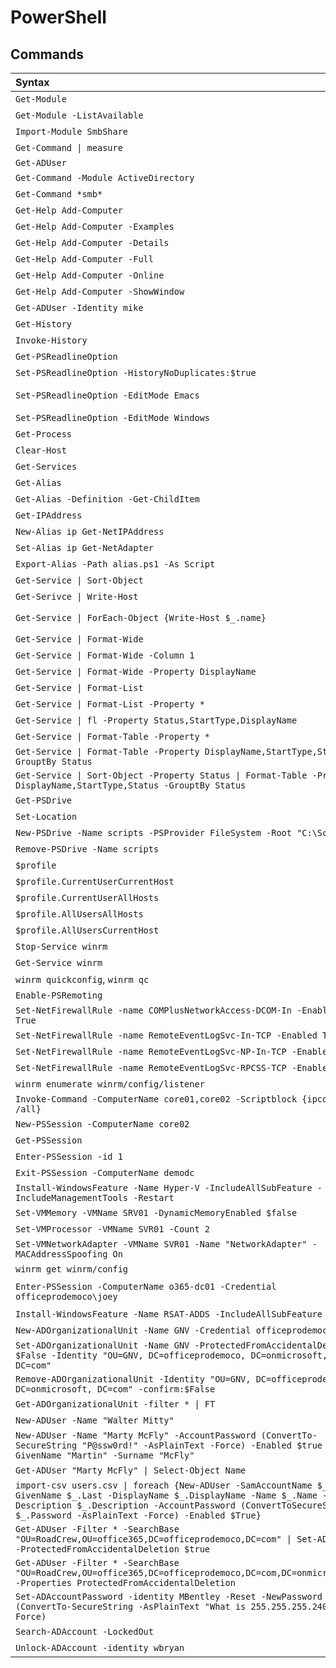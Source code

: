 # PowerShell

## Commands
Syntax | Effect | Source
:---  | :---    | :---
`Get-Module`|display loaded PowerShell modules
`Get-Module -ListAvailable`|display installed PowerShell modules
`Import-Module SmbShare`|import module <SmbShare>
`Get-Command \| measure` | piping to `measure` is similar to `wc`, will count lines
`Get-ADUser`|
`Get-Command -Module ActiveDirectory`|display cmdlets available under a specified module
`Get-Command *smb* `|use a wildcard
`Get-Help Add-Computer`|display help file for a command
`Get-Help Add-Computer -Examples`|display usage examples
`Get-Help Add-Computer -Details`|display detailed help for a command
`Get-Help Add-Computer -Full`|display entire help file for a command
`Get-Help Add-Computer -Online`|navigate to online help page for a command
`Get-Help Add-Computer -ShowWindow`|displays help output in a window
`Get-ADUser -Identity mike`|display information for Active Directory user <mike>
`Get-History`|display history of inputted commands for the current session
`Invoke-History`|run a command from the history
`Get-PSReadlineOption`|display options available in the module
`Set-PSReadlineOption -HistoryNoDuplicates:$true`|set history to only save unique commands
`Set-PSReadlineOption -EditMode Emacs`|enable bash-like functionality where an incomplete command followed by <Tab> will produce a list of all matching commands
`Set-PSReadlineOption -EditMode Windows`|change <Tab> behavior back to default for PowerShell
`Get-Process`|display running processes
`Clear-Host`|clear screen
`Get-Services`|display services
`Get-Alias`|display services
`Get-Alias -Definition -Get-ChildItem`|display items that point to `-Get-ChildItem`
`Get-IPAddress`|display IP configuration
`New-Alias ip Get-NetIPAddress`|establish a new alias
`Set-Alias ip Get-NetAdapter`|edit an existing alias
`Export-Alias -Path alias.ps1 -As Script`|export session aliases to a ".ps1" file
`Get-Service \| Sort-Object` | sort list of services
`Get-Serivce \| Write-Host` | will produce an error because `Write-Host` expects a single object
`Get-Service \| ForEach-Object {Write-Host $_.name}`| loop through each object in output of `Get-Service` and send the `name` field to `Write-Host`
`Get-Service \| Format-Wide` | change output format to `Format-Wide`
`Get-Service \| Format-Wide -Column 1` | change output format to be a single column
`Get-Service \| Format-Wide -Property DisplayName` | change output to display the `DisplayName` property
`Get-Service \| Format-List` | display output as a list with properties listed next to values
`Get-Service \| Format-List -Property *` | display all properties
`Get-Service \| fl -Property Status,StartType,DisplayName` | display only specified properties
`Get-Service \| Format-Table -Property *`|display all properties
`Get-Service \| Format-Table -Property DisplayName,StartType,Status -GrouptBy Status`|group by `Status`, but the output will be confused because it was not sorted
`Get-Service \| Sort-Object -Property Status \| Format-Table -Property DisplayName,StartType,Status -GrouptBy Status`|group by `Status` after sorting
`Get-PSDrive`|display mapped drives
`Set-Location`|change the present working directory (`cd` is an alias)
`New-PSDrive -Name scripts -PSProvider FileSystem -Root "C:\Scripts"`|map a directory to a drive
`Remove-PSDrive -Name scripts`|remove a drive
`$profile`|display file of current profile
`$profile.CurrentUserCurrentHost`| C:\Users\Michael\Documents\WindowsPowerShell\Microsoft.PowerShell_profile.ps1
`$profile.CurrentUserAllHosts`|C:\Users\Michael\Documents\WindowsPowerShell\profile.ps1
`$profile.AllUsersAllHosts`|C:\Windows\System32\WindowsPowerShell\v1.0\profile.ps1
`$profile.AllUsersCurrentHost`|C:\Windows\System32\WindowsPowerShell\v1.0\Microsoft.PowerShell_profile.ps1
`Stop-Service winrm`|stop the <winrm> service
`Get-Service winrm`|display status of <winrm> service
`winrm quickconfig`, `winrm qc`|configure the machine to accept WS-Management requests from other machines
`Enable-PSRemoting`|allow remote PowerShell management
`Set-NetFirewallRule -name COMPlusNetworkAccess-DCOM-In -Enabled True`|set firewall rule for COM+ Network Access (DCOM-In)
`Set-NetFirewallRule -name RemoteEventLogSvc-In-TCP -Enabled True`|set firewall rule for Remote Event Log Management (NP-In)
`Set-NetFirewallRule -name RemoteEventLogSvc-NP-In-TCP -Enabled True`|set firewall rule for Remote Event Log Management (RPC)
`Set-NetFirewallRule -name RemoteEventLogSvc-RPCSS-TCP -Enabled True`|set firewall rule for Remote Event Log Management (RPC-EPMAP)
`winrm enumerate winrm/config/listener`|list all WinRM listeners  
`Invoke-Command -ComputerName core01,core02 -Scriptblock {ipconfig /all}`|execute the commands in the block on the machines specified
`New-PSSession -ComputerName core02`|start a new PowerShell session, connecting to the specified computer
`Get-PSSession`|display PowerShell sessions
`Enter-PSSession -id 1`|interact with the specified PowerShell session
`Exit-PSSession -ComputerName demodc`|end the PowerShell session with the specified computer
`Install-WindowsFeature -Name Hyper-V -IncludeAllSubFeature -IncludeManagementTools -Restart`|install Hyper-V from PowerShell command-line
`Set-VMMemory -VMName SRV01 -DynamicMemoryEnabled $false`|disable dynamic memory on a virtual host (nested virtualization)
`Set-VMProcessor -VMName SVR01 -Count 2`| configure 2 virtual processors on a virtual host (nested virtualization)
`Set-VMNetworkAdapter -VMName SVR01 -Name "NetworkAdapter" -MACAddressSpoofing On`|turn on MAC address spoofing on a virtual host (nested virtualization)
`winrm get winrm/config`|display WinRM configuration
`Enter-PSSession -ComputerName o365-dc01 -Credential officeprodemoco\joey`|start and enter a new PS session to specified computer with provided credentials. This will change the prompt to show the name of the remote machine in brackets.
`Install-WindowsFeature -Name RSAT-ADDS -IncludeAllSubFeature`|Install Remote Server Adminstration Tools for PowerShell
`New-ADOrganizationalUnit -Name GNV -Credential officeprodemoco\joey`|Create a new Organizational Unit
`Set-ADOrganizationalUnit -Name GNV -ProtectedFromAccidentalDeletion $False -Identity "OU=GNV, DC=officeprodemoco, DC=onmicrosoft, DC=com" `| remove accidental deletion protection
`Remove-ADOrganizationalUnit -Identity "OU=GNV, DC=officeprodemoco, DC=onmicrosoft, DC=com" -confirm:$False`|remove an OU
`Get-ADOrganizationalUnit -filter * \| FT`|display OUs, confirming deletion has taken place
`New-ADUser -Name "Walter Mitty"`|create a new user (disabled by default)
`New-ADUser -Name "Marty McFly" -AccountPassword (ConvertTo-SecureString "P@ssw0rd!" -AsPlainText -Force) -Enabled $true -GivenName "Martin" -Surname "McFly"`|create a new user
`Get-ADUser "Marty McFly" \| Select-Object Name`|display information on user, confirming successful creation
`import-csv users.csv \| foreach {New-ADUser -SamAccountName $_.SAM -GivenName $_.Last -DisplayName $_.DisplayName -Name $_.Name -Description $_.Description -AccountPassword (ConvertToSecureString $_.Password -AsPlainText -Force) -Enabled $True}`|add a CSV full of users
`Get-ADUser -Filter * -SearchBase "OU=RoadCrew,OU=office365,DC=officeprodemoco,DC=com" \| Set-ADObject -ProtectedFromAccidentalDeletion $true`|protect users in a specified OU from accidental deletion
`Get-ADUser -Filter * -SearchBase "OU=RoadCrew,OU=office365,DC=officeprodemoco,DC=com,DC=onmicrosoft"  -Properties ProtectedFromAccidentalDeletion`|Display Protection from Accidental Deletion
`Set-ADAccountPassword -identity MBentley -Reset -NewPassword (ConvertTo-SecureString -AsPlainText "What is 255.255.255.240" -Force)`|reset password
`Search-ADAccount -LockedOut`|display locked out accounts
`Unlock-ADAccount -identity wbryan`|unlock account
